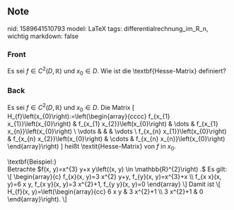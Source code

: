 ## Note
nid: 1589641510793
model: LaTeX
tags: differentialrechnung_im_R_n, wichtig
markdown: false

### Front
Es sei $f \in C^{2}(D, \mathbb{R})$ und $x_{0} \in D$. Wie ist die \textbf{Hesse-Matrix} definiert?

### Back
Es sei $f \in C^{2}(D, \mathbb{R})$ und $x_{0} \in D$. Die Matrix
\[ H_{f}\left(x_{0}\right):=\left(\begin{array}{cccc} f_{x_{1}
x_{1}}\left(x_{0}\right) & f_{x_{1} x_{2}}\left(x_{0}\right) &
\dots & f_{x_{1} x_{n}}\left(x_{0}\right) \\ \vdots & & & \vdots \\
f_{x_{n} x_{1}}\left(x_{0}\right) & f_{x_{n}
x_{2}}\left(x_{0}\right) & \cdots & f_{x_{n}
x_{n}}\left(x_{0}\right) \end{array}\right) \] heißt
\textit{Hesse-Matrix} von $f$ in $x_{0}$.
<div>
  \textbf{Beispiel:}
</div>
<div>
  Betrachte $f(x, y)=x^{3} y+x y\left((x, y) \in
  \mathbb{R}^{2}\right) .$ Es gilt: \[ \begin{array}{c} f_{x}(x,
  y)=3 x^{2} y+y, f_{y}(x, y)=x^{3}+x \\ f_{x x}(x, y)=6 x y, f_{x
  y}(x, y)=3 x^{2}+1, f_{y y}(x, y)=0 \end{array} \] Damit ist \[
  H_{f}(x, y)=\left(\begin{array}{cc} 6 x y & 3 x^{2}+1 \\ 3
  x^{2}+1 & 0 \end{array}\right). \]
</div>

